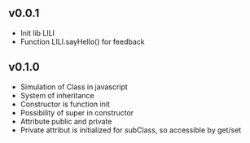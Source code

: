 
## v0.0.1

  * Init lib LILI
  * Function LILI.sayHello() for feedback


## v0.1.0

  * Simulation of Class in javascript
  * System of inheritance
  * Constructor is function init
  * Possibility of super in constructor
  * Attribute public and private
  * Private attribut is initialized for subClass, so accessible by get/set
